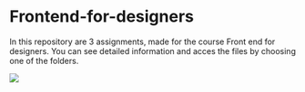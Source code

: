 # Frontend-for-designers

In this repository are 3 assignments, made for the course Front end for designers.
You can see detailed information and acces the files by choosing one of the folders.

![](assignment_1/apppreview.png)

